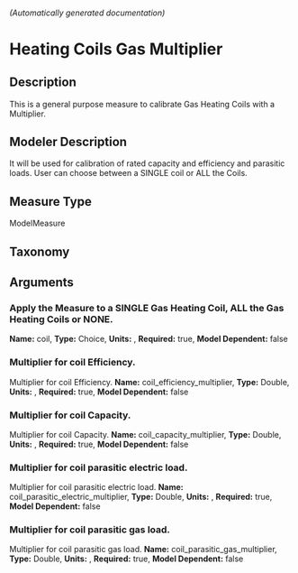 

###### (Automatically generated documentation)

# Heating Coils Gas Multiplier

## Description
This is a general purpose measure to calibrate Gas Heating Coils with a Multiplier.

## Modeler Description
It will be used for calibration of rated capacity and efficiency and parasitic loads. User can choose between a SINGLE coil or ALL the Coils.

## Measure Type
ModelMeasure

## Taxonomy


## Arguments


### Apply the Measure to a SINGLE Gas Heating Coil, ALL the Gas Heating Coils or NONE.

**Name:** coil,
**Type:** Choice,
**Units:** ,
**Required:** true,
**Model Dependent:** false

### Multiplier for coil Efficiency.
Multiplier for coil Efficiency.
**Name:** coil_efficiency_multiplier,
**Type:** Double,
**Units:** ,
**Required:** true,
**Model Dependent:** false

### Multiplier for coil Capacity.
Multiplier for coil Capacity.
**Name:** coil_capacity_multiplier,
**Type:** Double,
**Units:** ,
**Required:** true,
**Model Dependent:** false

### Multiplier for coil parasitic electric load.
Multiplier for coil parasitic electric load.
**Name:** coil_parasitic_electric_multiplier,
**Type:** Double,
**Units:** ,
**Required:** true,
**Model Dependent:** false

### Multiplier for coil parasitic gas load.
Multiplier for coil parasitic gas load.
**Name:** coil_parasitic_gas_multiplier,
**Type:** Double,
**Units:** ,
**Required:** true,
**Model Dependent:** false




